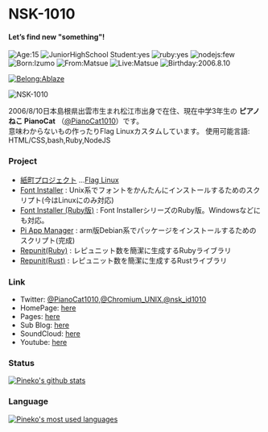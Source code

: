 # NSK-1010

#### Let’s find new "something"!

![Age:15](https://img.shields.io/badge/Age-15-green?style=for-the-badge)
![JuniorHighSchool Student:yes](https://img.shields.io/badge/JuniorHighSchool_Student-yes-blue?style=for-the-badge)
![ruby:yes](https://img.shields.io/badge/ruby-yes-red?style=for-the-badge)
![nodejs:few](https://img.shields.io/badge/nodejs-few-green?style=for-the-badge)
![Born:Izumo](https://img.shields.io/badge/born-izumo-blue?style=for-the-badge)
![From:Matsue](https://img.shields.io/badge/from-matsue-green?style=for-the-badge)
![Live:Matsue](https://img.shields.io/badge/live-matsue-green?style=for-the-badge)
![Birthday:2006.8.10](https://img.shields.io/badge/birthday-2006.8.10-blue?style=for-the-badge)

[![Belong:Ablaze](https://img.shields.io/badge/Belongs-Ablaze-ff6600?style=for-the-badge)](https://ablaze.one)

![NSK-1010](https://github-profile-summary-cards.vercel.app/api/cards/profile-details?username=NSK-1010&theme=github_dark	)

2006/8/10日本島根県出雲市生まれ松江市出身で在住、現在中学3年生の **ピアノねこ PianoCat** （[@PianoCat1010](https://twitter.com/nsk_id1010)）です。  
意味わからないもの作ったりFlag Linuxカスタムしています。
使用可能言語: HTML/CSS,bash,Ruby,NodeJS

### Project
  - [紙町プロジェクト](https://nsk-1010.github.io/paper-town)
    …[Flag Linux](https://github.com/users/NSK-1010/projects/1)
  - [Font Installer](https://github.com/users/NSK-1010/projects/2) : Unix系でフォントをかんたんにインストールするためのスクリプト(今はLinuxにのみ対応)
  - [Font Installer (Ruby版)](https://github.com/users/NSK-1010/projects/3) : Font InstallerシリーズのRuby版。Windowsなどにも対応。
  - [Pi App Manager](https://github.com/NSK-1010/pi-app-manager) : arm版Debian系でパッケージをインストールするためのスクリプト(完成)
  - [Repunit(Ruby)](https://github.com/NSK-1010/ruby-repunit) : レピュニット数を簡潔に生成するRubyライブラリ
  - [Repunit(Rust)](https://github.com/NSK-1010/rust-repunit) : レピュニット数を簡潔に生成するRustライブラリ

### Link
  - Twitter: [@PianoCat1010](https://twitter.com/PianoCat1010),[@Chromium_UNIX](https://twitter.com/Chromium_UNIX),[@nsk_id1010](https://twitter.com/nsk_id1010)
  - HomePage: [here](http://pianocat1010.s205.xrea.com)
  - Pages: [here](http://nsk-1010.github.io)
  - Sub Blog: [here](https://nsk-1010.hatenablog.com)
  - SoundCloud: [here](https://soundcloud.com/pianocat-295049993)
  - Youtube: [here](https://www.youtube.com/channel/UCScJbEsV4CTYo7llrukgRdQ)

### Status
[![Pineko's github stats](https://github-readme-stats.vercel.app/api?username=NSK-1010&count_private=true&show_icons=true&theme=tokyonight)](https://github.com/NSK-1010)

### Language
[![Pineko's most used languages](https://github-readme-stats.vercel.app/api/top-langs/?username=NSK-1010&show_icons=true&theme=tokyonight)](https://github.com/NSK-1010)
